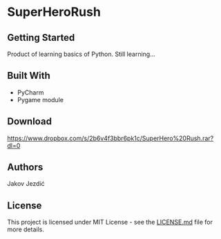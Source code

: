 # SuperHeroRush

## Getting Started

Product of learning basics of Python.
Still learning...

## Built With
* PyCharm
* Pygame module

## Download
https://www.dropbox.com/s/2b6v4f3bbr6pk1c/SuperHero%20Rush.rar?dl=0

## Authors

Jakov Jezdić

## License

This project is licensed under MIT License - see the [LICENSE.md](LICENSE.md) file for more details.

